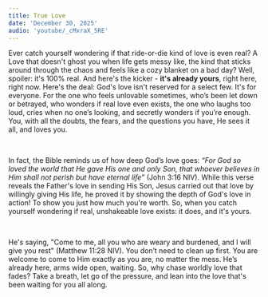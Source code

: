 ```yaml
---
title: True Love
date: 'December 30, 2025'
audio: 'youtube/_cMxraX_5RE'
---
```


<script>
  import {theme1} from '../../../../store/themes/theme1.svelte';
  import ArticleHero from '../../../../components/article_components/article_hero.svelte';
  import ArticleHeader from '../../../../components/article_components/article_header.svelte';
  import AudioPlayer from '../../../../components/AudioPlayer.svelte'
</script>

<ArticleHero 
  title={title} 
  date={date}
  subtopic={theme1.subtopics[0]} 
/>


<ArticleHeader content="Lost in Doubts? God's Love Never Quits on You" />


Ever catch yourself wondering if that ride-or-die kind of love is even real? A Love that doesn't ghost you when life gets messy like, the kind that sticks around through the chaos and feels like a cozy blanket on a bad day? Well, spoiler: it's 100% real. And here's the kicker - **it's already yours**, right here, right now.
Here's the deal: God's love isn't reserved for a select few. It's for everyone. For the one who feels unlovable sometimes, who’s been let down or betrayed, who wonders if real love even exists, the one who laughs too loud, cries when no one’s looking, and secretly wonders if you’re enough. You, with all the doubts, the fears, and the questions you have, He sees it all, and loves you.

<br/>

In fact, the Bible reminds us of how deep God’s love goes: _“For God so loved the world that He gave His one and only Son, that whoever believes in Him shall not perish but have eternal life”_ (John 3:16 NIV). While this verse reveals the Father's love in sending His Son, Jesus carried out that love by willingly giving His life, he proved it by showing the depth of God's love in action! To show you just how much you're worth. So, when you catch yourself wondering if real, unshakeable love exists: it does, and it's yours.

<br/>

He's saying, "Come to me, all you who are weary and burdened, and I will give you rest" (Matthew 11:28 NIV). You don’t need to clean up first. You are welcome to come to Him exactly as you are, no matter the mess. He’s already here, arms wide open, waiting. So, why chase worldly love that fades? Take a breath, let go of the pressure, and lean into the love that's been waiting for you all along.
